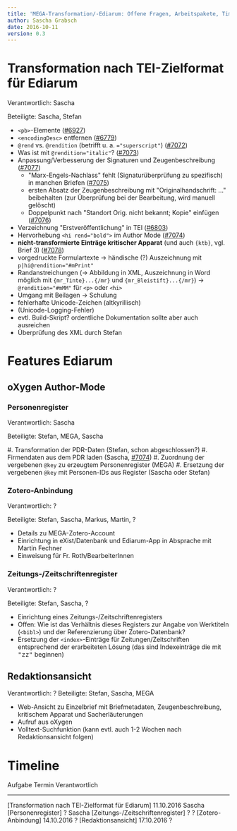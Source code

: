 ```yaml
---
title: 'MEGA-Transformation/-Ediarum: Offene Fragen, Arbeitspakete, Timeline'
author: Sascha Grabsch
date: 2016-10-11
version: 0.3
---
```


# Transformation nach TEI-Zielformat für Ediarum #
Verantwortlich: Sascha

Beteiligte: Sascha, Stefan

 - `<pb>`-Elemente ([#6927](https://telotadev.bbaw.de/redmine/issues/6927))
 - `<encodingDesc>` entfernen
   ([#6779](https://telotadev.bbaw.de/redmine/issues/6779))
 - `@rend` vs. `@rendition` (betrifft u. a. `="superscript"`) ([#7072](https://telotadev.bbaw.de/redmine/issues/7072))
 - Was ist mit `@rendition="italic"`? ([#7073](https://telotadev.bbaw.de/redmine/issues/7073))
 - Anpassung/Verbesserung der Signaturen und Zeugenbeschreibung ([#7077](https://telotadev.bbaw.de/redmine/issues/7077))
     - "Marx-Engels-Nachlass" fehlt (Signaturüberprüfung zu spezifisch) in
       manchen Briefen ([#7075](https://telotadev.bbaw.de/redmine/issues/7075))
     - ersten Absatz der Zeugenbeschreibung mit "Originalhandschrift: ..."
       beibehalten (zur Überprüfung bei der Bearbeitung, wird manuell gelöscht)
     - Doppelpunkt nach "Standort Orig. nicht bekannt; Kopie" einfügen ([#7076](https://telotadev.bbaw.de/redmine/issues/7076))
 - Verzeichnung "Erstveröffentlichung" in TEI
   ([#6803](https://telotadev.bbaw.de/redmine/issues/6803))
 - Hervorhebung `<hi rend="bold">` im Author Mode ([#7074](https://telotadev.bbaw.de/redmine/issues/7074))
 - **nicht-transformierte Einträge kritischer Apparat** (und auch `{ktb}`, vgl.
   Brief 3) ([#7078](https://telotadev.bbaw.de/redmine/issues/7078))
 - vorgedruckte Formulartexte → händische (?) Auszeichnung mit `p|hi@rendition="#mPrint"`
 - Randanstreichungen (→ Abbildung in XML, Auszeichnung in Word möglich mit
   `{mr_Tinte}...{/mr}` und `{mr_Bleistift}...{/mr}`) → `@rendition="#mMM"` für `<p>` oder `<hi>`
 - Umgang mit Beilagen → Schulung
 - fehlerhafte Unicode-Zeichen (altkyrillisch)
 - (Unicode-Logging-Fehler)
 - evtl. Build-Skript? ordentliche Dokumentation sollte aber auch ausreichen
 - Überprüfung des XML durch Stefan

# Features Ediarum #

## oXygen Author-Mode ##

### Personenregister ###
Verantwortlich: Sascha

Beteiligte: Stefan, MEGA, Sascha

 #. Transformation der PDR-Daten (Stefan, schon abgeschlossen?)
 #. Firmendaten aus dem PDR laden (Sascha, [#7074](https://telotadev.bbaw.de/redmine/issues/7074))
 #. Zuordnung der vergebenen `@key` zu erzeugtem Personenregister (MEGA)
 #. Ersetzung der vergebenen `@key` mit Personen-IDs aus Register (Sascha oder
    Stefan)

### Zotero-Anbindung ###
Verantwortlich: ?

Beteiligte: Stefan, Sascha, Markus, Martin, ?

- Details zu MEGA-Zotero-Account
- Einrichtung in eXist/Datenbank und Ediarum-App in Absprache mit Martin Fechner
- Einweisung für Fr. Roth/BearbeiterInnen

### Zeitungs-/Zeitschriftenregister ###
Verantwortlich: ?

Beteiligte: Stefan, Sascha, ?

- Einrichtung eines Zeitungs-/Zeitschriftenregisters
- Offen: Wie ist das Verhältnis dieses Registers zur Angabe von Werktiteln
  (`<bibl>`) und der Referenzierung über Zotero-Datenbank?
- Ersetzung der `<index>`-Einträge für Zeitungen/Zeitschriften entsprechend der
  erarbeiteten Lösung (das sind Indexeinträge die mit <samp>"zz"</samp>
  beginnen)

## Redaktionsansicht ##
Verantwortlich: ?
Beteiligte: Stefan, Sascha, MEGA

- Web-Ansicht zu Einzelbrief mit Briefmetadaten, Zeugenbeschreibung, kritischem
  Apparat und Sacherläuterungen
- Aufruf aus oXygen
- Volltext-Suchfunktion (kann evtl. auch 1-2 Wochen nach Redaktionsansicht
  folgen)

# Timeline #

Aufgabe                                             Termin      Verantwortlich
------------------------------------------------    ------      --------------
[Transformation nach TEI-Zielformat für Ediarum]    11.10.2016  Sascha
[Personenregister]                                  ?           Sascha
[Zeitungs-/Zeitschriftenregister]                   ?           ?
[Zotero-Anbindung]                                  14.10.2016  ?
[Redaktionsansicht]                                 17.10.2016  ?